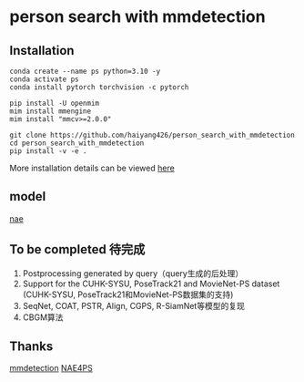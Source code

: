# person search with mmdetection

## Installation
    conda create --name ps python=3.10 -y  
    conda activate ps  
    conda install pytorch torchvision -c pytorch

    pip install -U openmim  
    mim install mmengine  
    mim install "mmcv>=2.0.0"

    git clone https://github.com/haiyang426/person_search_with_mmdetection  
    cd person_search_with_mmdetection  
    pip install -v -e .

More installation details can be viewed [here](https://mmdetection.readthedocs.io/en/latest/get_started.html)

## model
[nae](configs/nae/README.md)

## To be completed 待完成
1. Postprocessing generated by query（query生成的后处理）
2. Support for the CUHK-SYSU, PoseTrack21 and MovieNet-PS dataset (CUHK-SYSU, PoseTrack21和MovieNet-PS数据集的支持)
3. SeqNet, COAT, PSTR, Align, CGPS, R-SiamNet等模型的复现
4. CBGM算法

## Thanks

[mmdetection](https://github.com/open-mmlab/mmdetection) 
[NAE4PS](https://github.com/dichen-cd/NAE4PS)